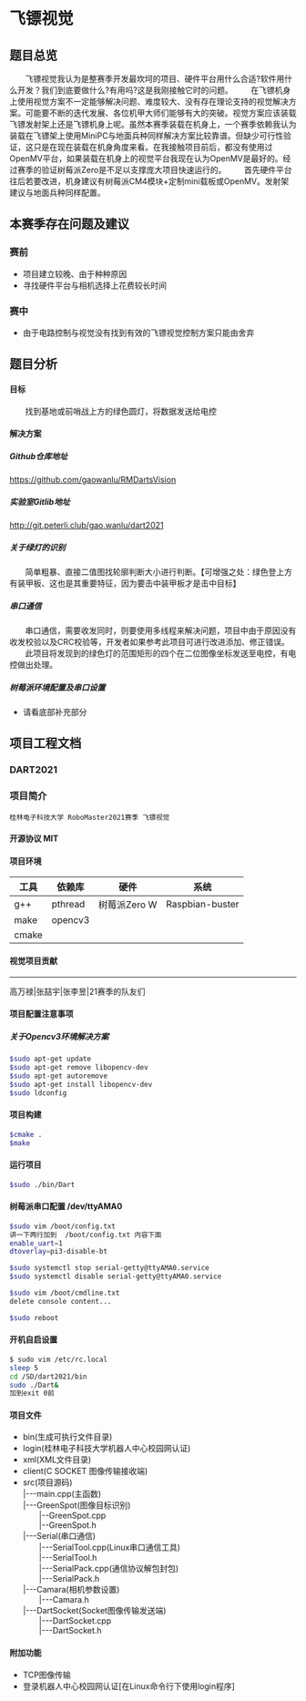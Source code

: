# 飞镖视觉
## 题目总览
&nbsp;&nbsp;&nbsp;&nbsp;&nbsp;&nbsp;&nbsp;飞镖视觉我认为是整赛季开发最坎坷的项目、硬件平台用什么合适?软件用什么开发？我们到底要做什么?有用吗?这是我刚接触它时的问题。
&nbsp;&nbsp;&nbsp;&nbsp;&nbsp;&nbsp;&nbsp;在飞镖机身上使用视觉方案不一定能够解决问题、难度较大、没有存在理论支持的视觉解决方案。可能要不断的迭代发展、各位机甲大师们能够有大的突破。视觉方案应该装载飞镖发射架上还是飞镖机身上呢。虽然本赛季装载在机身上，一个赛季依赖我认为装载在飞镖架上使用MiniPC与地面兵种同样解决方案比较靠谱。但缺少可行性验证，这只是在现在装载在机身角度来看。在我接触项目前后，都没有使用过OpenMV平台，如果装载在机身上的视觉平台我现在认为OpenMV是最好的。经过赛季的验证树莓派Zero是不足以支撑庞大项目快速运行的。
&nbsp;&nbsp;&nbsp;&nbsp;&nbsp;&nbsp;&nbsp;首先硬件平台往后若要改进，机身建议有树莓派CM4模块+定制mini载板或OpenMV。发射架建议与地面兵种同样配置。
## 本赛季存在问题及建议
### 赛前
* 项目建立较晚、由于种种原因
* 寻找硬件平台与相机选择上花费较长时间
### 赛中
* 由于电路控制与视觉没有找到有效的飞镖视觉控制方案只能由舍弃
## 题目分析
#### 目标
&nbsp;&nbsp;&nbsp;&nbsp;&nbsp;&nbsp;&nbsp;找到基地或前哨战上方的绿色圆灯，将数据发送给电控
#### 解决方案
##### Github仓库地址
https://github.com/gaowanlu/RMDartsVision
##### 实验室Gitlib地址
http://git.peterli.club/gao.wanlu/dart2021
##### 关于绿灯的识别
&nbsp;&nbsp;&nbsp;&nbsp;&nbsp;&nbsp;&nbsp;简单粗暴、直接二值图找轮廓判断大小进行判断。【可增强之处：绿色登上方有装甲板、这也是其重要特征，因为要击中装甲板才是击中目标】

##### 串口通信
&nbsp;&nbsp;&nbsp;&nbsp;&nbsp;&nbsp;&nbsp;串口通信，需要收发同时，则要使用多线程来解决问题，项目中由于原因没有收发校验以及CRC校验等，开发者如果参考此项目可进行改进添加、修正错误。
&nbsp;&nbsp;&nbsp;&nbsp;&nbsp;&nbsp;&nbsp;此项目将发现到的绿色灯的范围矩形的四个在二位图像坐标发送至电控，有电控做出处理。
##### 树莓派环境配置及串口设置
* 请看底部补充部分

## 项目工程文档
### DART2021

### 项目简介
`桂林电子科技大学 RoboMaster2021赛季 飞镖视觉`

#### 开源协议 MIT

#### 项目环境
|  工具   | 依赖库  | 硬件 | 系统 |  
|  ----  | ----  | ----|----|
| g++  | pthread |树莓派Zero W  |Raspbian-buster |
|  make | opencv3 |  | |
|cmake | | | |


#### 视觉项目贡献
________________________________
高万禄|张喆宇|张李昱|21赛季的队友们 


#### 项目配置注意事项
##### 关于Opencv3环境解决方案
```bash
$sudo apt-get update
$sudo apt-get remove libopencv-dev
$sudo apt-get autoremove
$sudo apt-get install libopencv-dev
$sudo ldconfig
```
#### 项目构建
```bash
$cmake .
$make
```

#### 运行项目
```bash
$sudo ./bin/Dart
```

#### 树莓派串口配置 /dev/ttyAMA0
```bash
$sudo vim /boot/config.txt    
讲一下两行加到  /boot/config.txt 内容下面  
enable_uart=1   
dtoverlay=pi3-disable-bt  

$sudo systemctl stop serial-getty@ttyAMA0.service  
$sudo systemctl disable serial-getty@ttyAMA0.service  

$sudo vim /boot/cmdline.txt  
delete console content...  

$sudo reboot
```


#### 开机自启设置
```bash
$ sudo vim /etc/rc.local  
sleep 5  
cd /SD/dart2021/bin  
sudo ./Dart&  
加到exit 0前  
```


#### 项目文件
* bin(生成可执行文件目录)
* login(桂林电子科技大学机器人中心校园网认证)  
* xml(XML文件目录)  
* client(C SOCKET 图像传输接收端)  
* src(项目源码)  
|---main.cpp(主函数)  
  |---GreenSpot(图像目标识别)  
  &emsp;&emsp;|--GreenSpot.cpp  
  &emsp;&emsp;|--GreenSpot.h  
  |---Serial(串口通信)  
  &emsp;&emsp;|---SerialTool.cpp(Linux串口通信工具)  
  &emsp;&emsp;|---SerialTool.h  
  &emsp;&emsp;|---SerialPack.cpp(通信协议解包封包)  
  &emsp;&emsp;|---SerialPack.h  
  |---Camara(相机参数设置)  
  &emsp;&emsp;|---Camara.h  
  |---DartSocket(Socket图像传输发送端)  
  &emsp;&emsp;|---DartSocket.cpp  
  &emsp;&emsp;|---DartSocket.h  

#### 附加功能
* TCP图像传输
* 登录机器人中心校园网认证[在Linux命令行下使用login程序]





